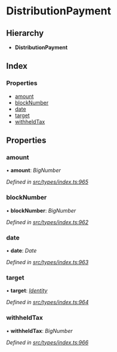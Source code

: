 # DistributionPayment

## Hierarchy

* **DistributionPayment**

## Index

### Properties

* [amount](distributionpayment.md#amount)
* [blockNumber](distributionpayment.md#blocknumber)
* [date](distributionpayment.md#date)
* [target](distributionpayment.md#target)
* [withheldTax](distributionpayment.md#withheldtax)

## Properties

### amount

• **amount**: _BigNumber_

_Defined in_ [_src/types/index.ts:965_](https://github.com/PolymathNetwork/polymesh-sdk/blob/23062de4/src/types/index.ts#L965)

### blockNumber

• **blockNumber**: _BigNumber_

_Defined in_ [_src/types/index.ts:962_](https://github.com/PolymathNetwork/polymesh-sdk/blob/23062de4/src/types/index.ts#L962)

### date

• **date**: _Date_

_Defined in_ [_src/types/index.ts:963_](https://github.com/PolymathNetwork/polymesh-sdk/blob/23062de4/src/types/index.ts#L963)

### target

• **target**: [_Identity_](../classes/identity.md)

_Defined in_ [_src/types/index.ts:964_](https://github.com/PolymathNetwork/polymesh-sdk/blob/23062de4/src/types/index.ts#L964)

### withheldTax

• **withheldTax**: _BigNumber_

_Defined in_ [_src/types/index.ts:966_](https://github.com/PolymathNetwork/polymesh-sdk/blob/23062de4/src/types/index.ts#L966)

